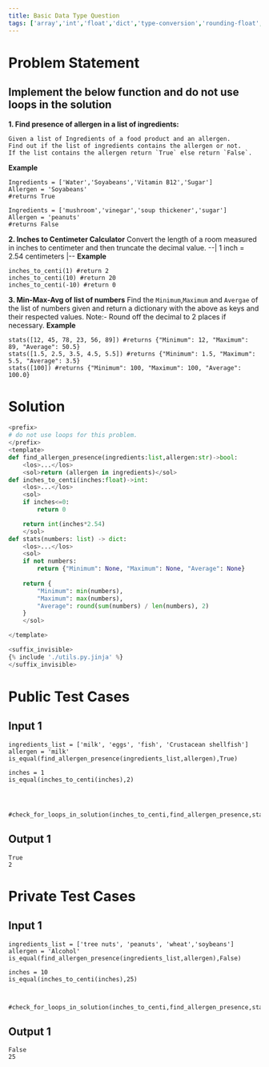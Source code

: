 ```yaml
---
title: Basic Data Type Question
tags: ['array','int','float','dict','type-conversion','rounding-float','truncate']
---
```


# Problem Statement
## Implement the below function and do not use loops in the solution
**1. Find presence of allergen in a list of ingredients:**

    Given a list of Ingredients of a food product and an allergen. 
    Find out if the list of ingredients contains the allergen or not. 
    If the list contains the allergen return `True` else return `False`.
    

**Example**
```py3
Ingredients = ['Water','Soyabeans','Vitamin B12','Sugar']
Allergen = 'Soyabeans'
#returns True
```
```py3
Ingredients = ['mushroom','vinegar','soup thickener','sugar']
Allergen = 'peanuts'
#returns False
```
**2. Inches to Centimeter Calculator**
    Convert the length of a room measured in inches to centimeter and then truncate the decimal value.
    --| 1 inch = 2.54 centimeters |--
**Example**
```py3
inches_to_centi(1) #return 2
inches_to_centi(10) #return 20
inches_to_centi(-10) #return 0
```
**3. Min-Max-Avg of list of numbers**
    Find the `Minimum`,`Maximum` and `Avergae` of the list of numbers given and return a dictionary with the above as keys and their respected values.
    Note:- Round off the decimal to 2 places if necessary.
**Example**
```py3
stats([12, 45, 78, 23, 56, 89]) #returns {"Minimum": 12, "Maximum": 89, "Average": 50.5}
stats([1.5, 2.5, 3.5, 4.5, 5.5]) #returns {"Minimum": 1.5, "Maximum": 5.5, "Average": 3.5}
stats([100]) #returns {"Minimum": 100, "Maximum": 100, "Average": 100.0}
```
# Solution
```python test.py  -r 'python test.py'
<prefix>
# do not use loops for this problem.
</prefix>
<template>
def find_allergen_presence(ingredients:list,allergen:str)->bool:
    <los>...</los>
    <sol>return (allergen in ingredients)</sol>
def inches_to_centi(inches:float)->int:
    <los>...</los>
    <sol>
    if inches<=0:
        return 0

    return int(inches*2.54)
    </sol>
def stats(numbers: list) -> dict:
    <los>...</los>
    <sol>
    if not numbers:  
        return {"Minimum": None, "Maximum": None, "Average": None}
    
    return {
        "Minimum": min(numbers),
        "Maximum": max(numbers),
        "Average": round(sum(numbers) / len(numbers), 2)  
    }
    </sol>

</template>

<suffix_invisible>
{% include './utils.py.jinja' %}
</suffix_invisible>
```

# Public Test Cases

## Input 1

```
ingredients_list = ['milk', 'eggs', 'fish', 'Crustacean shellfish']
allergen = 'milk'
is_equal(find_allergen_presence(ingredients_list,allergen),True)

inches = 1
is_equal(inches_to_centi(inches),2)




#check_for_loops_in_solution(inches_to_centi,find_allergen_presence,stats)
```

## Output 1

```
True
2

```







# Private Test Cases
## Input 1

```
ingredients_list = ['tree nuts', 'peanuts', 'wheat','soybeans']
allergen = 'Alcohol'
is_equal(find_allergen_presence(ingredients_list,allergen),False)

inches = 10
is_equal(inches_to_centi(inches),25)



#check_for_loops_in_solution(inches_to_centi,find_allergen_presence,stats)
```

## Output 1

```
False
25

```

